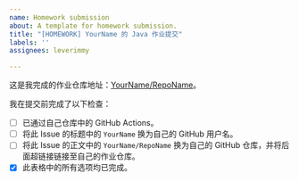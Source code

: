 ```yaml
---
name: Homework submission
about: A template for homework submission.
title: "[HOMEWORK] YourName 的 Java 作业提交"
labels: ''
assignees: leverimmy

---
```


这是我完成的作业仓库地址：[YourName/RepoName](https://github.io/YourName/RepoName/)。

我在提交前完成了以下检查：
- [ ] 已通过自己仓库中的 GitHub Actions。
- [ ] 将此 Issue 的标题中的 `YourName` 换为自己的 GitHub 用户名。
- [ ] 将此 Issue 的正文中的 `YourName/RepoName` 换为自己的 GitHub 仓库，并将后面超链接链接至自己的作业仓库。
- [x] 此表格中的所有选项均已完成。
